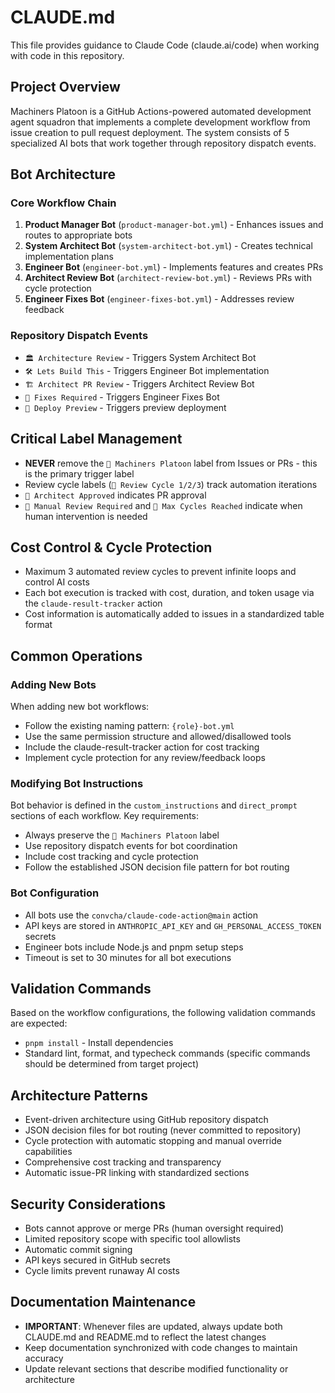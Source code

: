 # CLAUDE.md

This file provides guidance to Claude Code (claude.ai/code) when working with code in this repository.

## Project Overview

Machiners Platoon is a GitHub Actions-powered automated development agent squadron that implements a complete development workflow from issue creation to pull request deployment. The system consists of 5 specialized AI bots that work together through repository dispatch events.

## Bot Architecture

### Core Workflow Chain
1. **Product Manager Bot** (`product-manager-bot.yml`) - Enhances issues and routes to appropriate bots
2. **System Architect Bot** (`system-architect-bot.yml`) - Creates technical implementation plans
3. **Engineer Bot** (`engineer-bot.yml`) - Implements features and creates PRs
4. **Architect Review Bot** (`architect-review-bot.yml`) - Reviews PRs with cycle protection
5. **Engineer Fixes Bot** (`engineer-fixes-bot.yml`) - Addresses review feedback

### Repository Dispatch Events
- `🏛️ Architecture Review` - Triggers System Architect Bot
- `🛠️ Lets Build This` - Triggers Engineer Bot implementation
- `🏗️ Architect PR Review` - Triggers Architect Review Bot
- `🔧 Fixes Required` - Triggers Engineer Fixes Bot
- `🚀 Deploy Preview` - Triggers preview deployment

## Critical Label Management
- **NEVER** remove the `🤖 Machiners Platoon` label from Issues or PRs - this is the primary trigger label
- Review cycle labels (`🤖 Review Cycle 1/2/3`) track automation iterations
- `🤖 Architect Approved` indicates PR approval
- `🚨 Manual Review Required` and `🤖 Max Cycles Reached` indicate when human intervention is needed

## Cost Control & Cycle Protection
- Maximum 3 automated review cycles to prevent infinite loops and control AI costs
- Each bot execution is tracked with cost, duration, and token usage via the `claude-result-tracker` action
- Cost information is automatically added to issues in a standardized table format

## Common Operations

### Adding New Bots
When adding new bot workflows:
- Follow the existing naming pattern: `{role}-bot.yml`
- Use the same permission structure and allowed/disallowed tools
- Include the claude-result-tracker action for cost tracking
- Implement cycle protection for any review/feedback loops

### Modifying Bot Instructions
Bot behavior is defined in the `custom_instructions` and `direct_prompt` sections of each workflow. Key requirements:
- Always preserve the `🤖 Machiners Platoon` label
- Use repository dispatch events for bot coordination
- Include cost tracking and cycle protection
- Follow the established JSON decision file pattern for bot routing

### Bot Configuration
- All bots use the `convcha/claude-code-action@main` action
- API keys are stored in `ANTHROPIC_API_KEY` and `GH_PERSONAL_ACCESS_TOKEN` secrets
- Engineer bots include Node.js and pnpm setup steps
- Timeout is set to 30 minutes for all bot executions

## Validation Commands
Based on the workflow configurations, the following validation commands are expected:
- `pnpm install` - Install dependencies
- Standard lint, format, and typecheck commands (specific commands should be determined from target project)

## Architecture Patterns
- Event-driven architecture using GitHub repository dispatch
- JSON decision files for bot routing (never committed to repository)
- Cycle protection with automatic stopping and manual override capabilities
- Comprehensive cost tracking and transparency
- Automatic issue-PR linking with standardized sections

## Security Considerations
- Bots cannot approve or merge PRs (human oversight required)
- Limited repository scope with specific tool allowlists
- Automatic commit signing
- API keys secured in GitHub secrets
- Cycle limits prevent runaway AI costs

## Documentation Maintenance
- **IMPORTANT**: Whenever files are updated, always update both CLAUDE.md and README.md to reflect the latest changes
- Keep documentation synchronized with code changes to maintain accuracy
- Update relevant sections that describe modified functionality or architecture